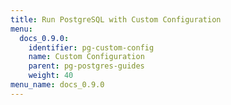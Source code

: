 ```yaml
---
title: Run PostgreSQL with Custom Configuration
menu:
  docs_0.9.0:
    identifier: pg-custom-config
    name: Custom Configuration
    parent: pg-postgres-guides
    weight: 40
menu_name: docs_0.9.0
---
```

